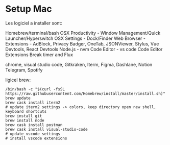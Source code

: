 # Setup Mac

Les logiciel a installer sont:

Homebrew/terminal/bash
OSX Productivity - Window Management/Quick Launcher/Hyperswitch
OSX Settings - Dock/Finder
Web Browser - Extensions - AdBlock, Privacy Badger, OneTab, JSONViewer, Stylus, Vue Devtools, React Devtools
Node.js - nvm
Code Editor - vs code
Code Editor Extensions
Break timer and Flux

chrome, visual studio code, Gitkraken, Iterm, Figma, Dashlane, Notion Telegram, Spotify

ligicel brew:

````
/bin/bash -c "$(curl -fsSL https://raw.githubusercontent.com/Homebrew/install/master/install.sh)"
brew update
brew cask install iterm2
# update iterm2 settings -> colors, keep directory open new shell, keyboard shortcuts
brew install git
brew install node
brew cask install postman
brew cask install visual-studio-code
# update vscode settings
# install vscode extensions 
````
